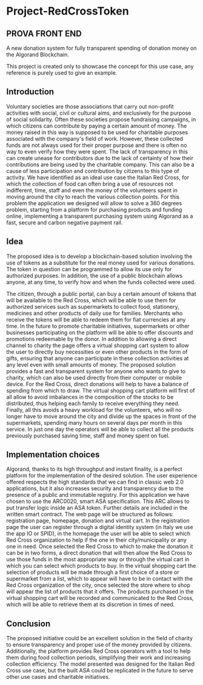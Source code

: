 # Project-RedCrossToken 
## PROVA FRONT END

A new donation system for fully transparent spending of donation money on the Algorand Blockchain.

This project is created only to showcase the concept for this use case, any reference is purely used to give an example.


## Introduction

Voluntary societies are those associations that carry out non-profit activities with social, civil or cultural aims, and exclusively for the purpose of social solidarity. Often these societies propose fundraising campaigns, in which citizens can contribute by paying a certain amount of money. The money raised in this way is supposed to be used for charitable purposes associated with the company's field of work. However, these collected funds are not always used for their proper purpose and there is often no way to even verify how they were spent. The lack of transparency in this can create unease for contributors due to the lack of certainty of how their contributions are being used by the charitable company. This can also be a cause of less participation and contribution by citizens to this type of activity.
We have identified as an ideal use case the Italian Red Cross, for which the collection of food can often bring a use of resources not indifferent, time, staff and even the money of the volunteers spent in moving around the city to reach the various collection points.
For this problem the application we designed will allow to solve a 360 degrees problem, starting from a platform for purchasing products and funding online, implementing a transparent purchasing system using Algorand as a fast, secure and carbon negative payment rail.

## Idea

The proposed idea is to develop a blockchain-based solution involving the use of tokens as a substitute for the real money used for various donations. The token in question can be programmed to allow its use only for authorized purposes. In addition, the use of a public blockchain allows anyone, at any time, to verify how and when the funds collected were used.

The citizen, through a public portal, can buy a certain amount of tokens that will be available to the Red Cross, which will be able to use them for authorized services such as supermarkets to collect food, stationery, medicines and other products of daily use for families. Merchants who receive the tokens will be able to redeem them for fiat currencies at any time. In the future to promote charitable initiatives, supermarkets or other businesses participating on the platform will be able to offer discounts and promotions redeemable by the donor.
In addition to allowing a direct channel to charity the page offers a virtual shopping cart system to allow the user to directly buy necessities or even other products in the form of gifts, ensuring that anyone can participate in these collection activities at any level even with small amounts of money.
The proposed solution provides a fast and transparent system for anyone who wants to give to charity, which can also be used directly from their computer or mobile device. For the Red Cross, direct donations will help to have a balance of spending from which to draw. The virtual shopping cart platform will first of all allow to avoid imbalances in the composition of the stocks to be distributed, thus helping each family to receive everything they need. Finally, all this avoids a heavy workload for the volunteers, who will no longer have to move around the city and divide up the spaces in front of the supermarkets, spending many hours on several days per month in this service. In just one day the operators will be able to collect all the products previously purchased saving time, staff and money spent on fuel.

## Implementation choices

Algorand, thanks to its high throughput and instant finality, is a perfect platform for the implementation of the desired solution. The user experience offered respects the high standards that we can find in classic web 2.0 applications, but it also increases security and transparency due to the presence of a public and immutable registry.
For this application we have chosen to use the ARC0020, smart ASA specification. This ARC allows to put transfer logic inside an ASA token.
Further details are included in the written smart contract.
The web page will be structured as follows: registration page, homepage, donation and virtual cart. In the registration page the user can register through a digital identity system (in Italy we use the app IO or SPID), in the homepage the user will be able to select which Red Cross organization to help if the one in their city/municipality or any one in need. Once selected the Red Cross to which to make the donation it can be in two forms, a direct donation that will then allow the Red Cross to use those funds in the most appropriate way or through the virtual cart in which you can select which products to buy. In the virtual shopping cart the selection of products will be made through a first choice of a store or supermarket from a list, which to appear will have to be in contact with the Red Cross organization of the city, once selected the store where to shop will appear the list of products that it offers. The products purchased in the virtual shopping cart will be recorded and communicated to the Red Cross, which will be able to retrieve them at its discretion in times of need.


## Conclusion

The proposed initiative could be an excellent solution in the field of charity to ensure transparency and proper use of the money provided by citizens.
Additionally, the platform provides Red Cross operators with a tool to help them during food collection periods, simplifying their work and increasing collection efficiency.
The model presented was designed for the Italian Red Cross use case, but the built ASA could be replicated in the future to serve other use cases and charitable initiatives.
